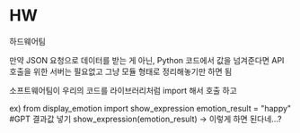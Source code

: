 # HW
하드웨어팀

만약 JSON 요청으로 데이터를 받는 게 아닌, Python 코드에서 값을 넘겨준다면 API 호출을 위한 서버는 필요없고 그냥 모듈 형태로 정리해놓기만 하면 됨

소프트웨어팀이 우리의 코드를 라이브러리처럼 import 해서 호출 하고 

ex) from display_emotion import show_expression
emotion_result = "happy" #GPT 결과값 넣기
show_expression(emotion_result)
-> 이렇게 하면 된다네...?
